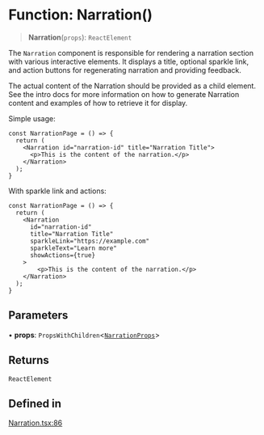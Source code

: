 # Function: Narration()

> **Narration**(`props`): `ReactElement`

The `Narration` component is responsible for rendering a narration section with various interactive elements.
It displays a title, optional sparkle link, and action buttons for regenerating narration and providing feedback.

The actual content of the Narration should be provided as a child element. See the intro docs for more information
on how to generate Narration content and examples of how to retrieve it for display.

Simple usage:
```tsx
const NarrationPage = () => {
  return (
    <Narration id="narration-id" title="Narration Title">
      <p>This is the content of the narration.</p>
    </Narration>
  );
}
```

With sparkle link and actions:
```tsx
const NarrationPage = () => {
  return (
    <Narration
      id="narration-id"
      title="Narration Title"
      sparkleLink="https://example.com"
      sparkleText="Learn more"
      showActions={true}
    >
        <p>This is the content of the narration.</p>
    </Narration>
  );
}
```

## Parameters

• **props**: `PropsWithChildren`\<[`NarrationProps`](../interfaces/NarrationProps.md)\>

## Returns

`ReactElement`

## Defined in

[Narration.tsx:86](https://github.com/edspencer/narrator-ai/blob/a524b8822fae61097d8b11019e587b0b06c3350a/packages/react/src/Narration.tsx#L86)
